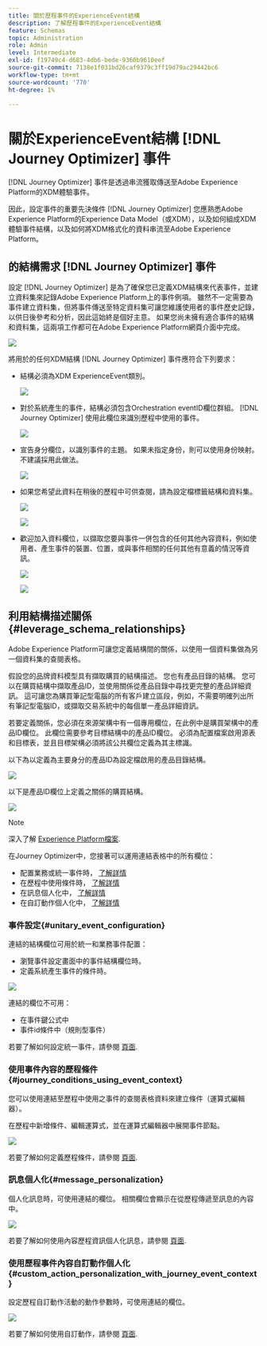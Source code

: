 ```yaml
---
title: 關於歷程事件的ExperienceEvent結構
description: 了解歷程事件的ExperienceEvent結構
feature: Schemas
topic: Administration
role: Admin
level: Intermediate
exl-id: f19749c4-d683-4db6-bede-9360b9610eef
source-git-commit: 7138e1f031bd26caf9379c3ff19d79ac29442bc6
workflow-type: tm+mt
source-wordcount: '770'
ht-degree: 1%

---
```


# 關於ExperienceEvent結構 [!DNL Journey Optimizer] 事件

[!DNL Journey Optimizer] 事件是透過串流獲取傳送至Adobe Experience Platform的XDM體驗事件。

因此，設定事件的重要先決條件 [!DNL Journey Optimizer] 您應熟悉Adobe Experience Platform的Experience Data Model（或XDM），以及如何組成XDM體驗事件結構，以及如何將XDM格式化的資料串流至Adobe Experience Platform。

## 的結構需求 [!DNL Journey Optimizer] 事件

設定 [!DNL Journey Optimizer] 是為了確保您已定義XDM結構來代表事件，並建立資料集來記錄Adobe Experience Platform上的事件例項。 雖然不一定需要為事件建立資料集，但將事件傳送至特定資料集可讓您維護使用者的事件歷史記錄，以供日後參考和分析，因此這始終是個好主意。 如果您尚未擁有適合事件的結構和資料集，這兩項工作都可在Adobe Experience Platform網頁介面中完成。

![](../assets/schema1.png)

將用於的任何XDM結構 [!DNL Journey Optimizer] 事件應符合下列要求：

* 結構必須為XDM ExperienceEvent類別。

   ![](../assets/schema2.png)

* 對於系統產生的事件，結構必須包含Orchestration eventID欄位群組。 [!DNL Journey Optimizer] 使用此欄位來識別歷程中使用的事件。

   ![](../assets/schema3.png)

* 宣告身分欄位，以識別事件的主題。 如果未指定身份，則可以使用身份映射。 不建議採用此做法。

   ![](../assets/schema4.png)

* 如果您希望此資料在稍後的歷程中可供查閱，請為設定檔標籤結構和資料集。

   ![](../assets/schema5.png)

   ![](../assets/schema6.png)

* 歡迎加入資料欄位，以擷取您要與事件一併包含的任何其他內容資料，例如使用者、產生事件的裝置、位置，或與事件相關的任何其他有意義的情況等資訊。

   ![](../assets/schema7.png)

   ![](../assets/schema8.png)

## 利用結構描述關係{#leverage_schema_relationships}

Adobe Experience Platform可讓您定義結構間的關係，以使用一個資料集做為另一個資料集的查閱表格。

假設您的品牌資料模型具有擷取購買的結構描述。 您也有產品目錄的結構。 您可以在購買結構中擷取產品ID，並使用關係從產品目錄中尋找更完整的產品詳細資訊。 這可讓您為購買筆記型電腦的所有客戶建立區段，例如，不需要明確列出所有筆記型電腦ID，或擷取交易系統中的每個單一產品詳細資訊。

若要定義關係，您必須在來源架構中有一個專用欄位，在此例中是購買架構中的產品ID欄位。 此欄位需要參考目標結構中的產品ID欄位。 必須為配置檔案啟用源表和目標表，並且目標架構必須將該公共欄位定義為其主標識。

以下為以定義為主要身分的產品ID為設定檔啟用的產品目錄結構。

![](../assets/schema9.png)

以下是產品ID欄位上定義之關係的購買結構。

![](../assets/schema10.png)

>[!NOTE]
>
>深入了解 [Experience Platform檔案](https://experienceleague.adobe.com/docs/platform-learn/tutorials/schemas/configure-relationships-between-schemas.html?lang=en).

在Journey Optimizer中，您接著可以運用連結表格中的所有欄位：

* 配置業務或統一事件時， [了解詳情](../event/experience-event-schema.md#unitary_event_configuration)
* 在歷程中使用條件時， [了解詳情](../event/experience-event-schema.md#journey_conditions_using_event_context)
* 在訊息個人化中， [了解詳情](../event/experience-event-schema.md#message_personalization)
* 在自訂動作個人化中， [了解詳情](../event/experience-event-schema.md#custom_action_personalization_with_journey_event_context)

### 事件設定{#unitary_event_configuration}

連結的結構欄位可用於統一和業務事件配置：

* 瀏覽事件設定畫面中的事件結構欄位時。
* 定義系統產生事件的條件時。

![](../assets/schema11.png)

連結的欄位不可用：

* 在事件鍵公式中
* 事件id條件中（規則型事件）

若要了解如何設定統一事件，請參閱 [頁面](../event/about-creating.md).

### 使用事件內容的歷程條件{#journey_conditions_using_event_context}

您可以使用連結至歷程中使用之事件的查閱表格資料來建立條件（運算式編輯器）。

在歷程中新增條件、編輯運算式，並在運算式編輯器中展開事件節點。

![](../assets/schema12.png)

若要了解如何定義歷程條件，請參閱 [頁面](../building-journeys/condition-activity.md).

### 訊息個人化{#message_personalization}

個人化訊息時，可使用連結的欄位。 相關欄位會顯示在從歷程傳遞至訊息的內容中。

![](../assets/schema14.png)

若要了解如何使用內容歷程資訊個人化訊息，請參閱 [頁面](../personalization/personalization-use-case.md).

### 使用歷程事件內容自訂動作個人化{#custom_action_personalization_with_journey_event_context}

設定歷程自訂動作活動的動作參數時，可使用連結的欄位。

![](../assets/schema13.png)

若要了解如何使用自訂動作，請參閱 [頁面](../building-journeys/using-custom-actions.md).

